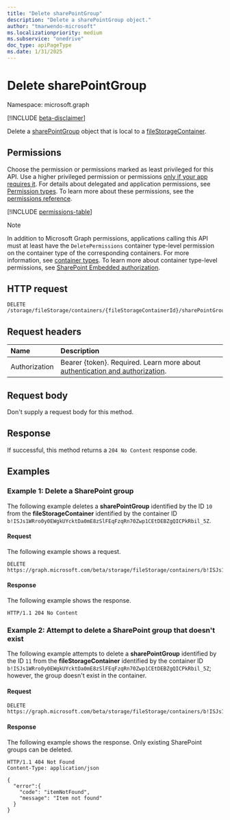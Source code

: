 ```yaml
---
title: "Delete sharePointGroup"
description: "Delete a sharePointGroup object."
author: "tmarwendo-microsoft"
ms.localizationpriority: medium
ms.subservice: "onedrive"
doc_type: apiPageType
ms.date: 1/31/2025
---
```


# Delete sharePointGroup

Namespace: microsoft.graph

[!INCLUDE [beta-disclaimer](../../includes/beta-disclaimer.md)]

Delete a [sharePointGroup](../resources/sharepointgroup.md) object that is local to a [fileStorageContainer](../resources/filestoragecontainer.md).

## Permissions

Choose the permission or permissions marked as least privileged for this API. Use a higher privileged permission or permissions [only if your app requires it](/graph/permissions-overview#best-practices-for-using-microsoft-graph-permissions). For details about delegated and application permissions, see [Permission types](/graph/permissions-overview#permission-types). To learn more about these permissions, see the [permissions reference](/graph/permissions-reference).

<!-- {
  "blockType": "permissions",
  "name": "filestoragecontainer-delete-sharepointgroups-permissions"
}
-->
[!INCLUDE [permissions-table](../includes/permissions/filestoragecontainer-delete-sharepointgroups-permissions.md)]

> [!NOTE]
> In addition to Microsoft Graph permissions, applications calling this API must at least have the `DeletePermissions` container type-level permission on the container type of the corresponding containers. For more information, see [container types](/sharepoint/dev/embedded/concepts/app-concepts/containertypes). To learn more about container type-level permissions, see [SharePoint Embedded authorization](/sharepoint/dev/embedded/concepts/app-concepts/auth#authorization).

## HTTP request

<!-- {
  "blockType": "ignored"
}
-->
``` http
DELETE /storage/fileStorage/containers/{fileStorageContainerId}/sharePointGroups/{sharePointGroupId}/$ref
```

## Request headers

|Name|Description|
|:---|:---|
|Authorization|Bearer {token}. Required. Learn more about [authentication and authorization](/graph/auth/auth-concepts).|

## Request body

Don't supply a request body for this method.

## Response

If successful, this method returns a `204 No Content` response code.

## Examples

### Example 1: Delete a SharePoint group

The following example deletes a **sharePointGroup** identified by the ID `10` from the **fileStorageContainer** identified by the container ID `b!ISJs1WRro0y0EWgkUYcktDa0mE8zSlFEqFzqRn70Zwp1CEtDEBZgQICPkRbil_5Z`.

#### Request

The following example shows a request.

<!-- {
  "blockType": "request",
  "name": "delete_sharepointgroup"
}-->
``` http
DELETE https://graph.microsoft.com/beta/storage/fileStorage/containers/b!ISJs1WRro0y0EWgkUYcktDa0mE8zSlFEqFzqRn70Zwp1CEtDEBZgQICPkRbil_5Z/sharePointGroups/10
```

#### Response

The following example shows the response.

<!-- {
  "blockType": "response",
  "truncated": true
}
-->
``` http
HTTP/1.1 204 No Content
```

### Example 2: Attempt to delete a SharePoint group that doesn't exist

The following example attempts to delete a **sharePointGroup** identified by the ID `11` from the **fileStorageContainer** identified by the container ID `b!ISJs1WRro0y0EWgkUYcktDa0mE8zSlFEqFzqRn70Zwp1CEtDEBZgQICPkRbil_5Z`; however, the group doesn't exist in the container.

#### Request

<!-- {
  "blockType": "request",
  "name": "delete_nonexisting_sharepointgroup"
}-->
``` http
DELETE https://graph.microsoft.com/beta/storage/fileStorage/containers/b!ISJs1WRro0y0EWgkUYcktDa0mE8zSlFEqFzqRn70Zwp1CEtDEBZgQICPkRbil_5Z/sharePointGroups/11
```

#### Response

The following example shows the response. Only existing SharePoint groups can be deleted.

<!-- {
  "blockType": "response",
  "truncated": true
}
-->
``` http
HTTP/1.1 404 Not Found
Content-Type: application/json

{
  "error":{
    "code": "itemNotFound",
    "message": "Item not found"
  }
}
```

